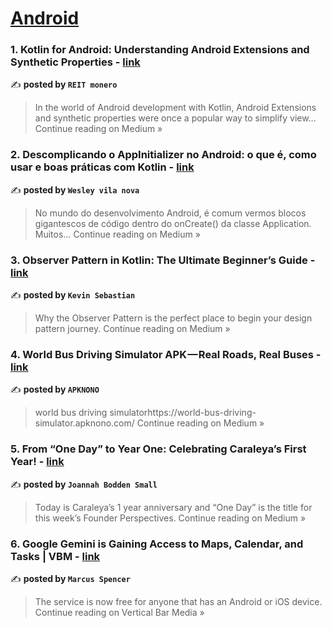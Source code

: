 
<h1><a href=https://medium.com/tag/android/recommended target="_blank" rel="noopener noreferrer">Android</a></h1>
<h3>1. Kotlin for Android: Understanding Android Extensions and Synthetic Properties - <a href="https://medium.com/@juricavoda/kotlin-for-android-understanding-android-extensions-and-synthetic-properties-95ecb78b2bf4?source=rss------android-5" target="_blank" rel="noopener noreferrer">link</a></h3>

✍️ **posted by `REIT monero`**

<blockquote>In the world of Android development with Kotlin, Android Extensions and synthetic properties were once a popular way to simplify view…
Continue reading on Medium »</blockquote>

<h3>2.  Descomplicando o AppInitializer no Android: o que é, como usar e boas práticas com Kotlin - <a href="https://medium.com/@wesleyvilanovadelimatorres/descomplicando-o-appinitializer-no-android-o-que-%C3%A9-como-usar-e-boas-pr%C3%A1ticas-com-kotlin-0fad41b39983?source=rss------android-5" target="_blank" rel="noopener noreferrer">link</a></h3>

✍️ **posted by `Wesley vila nova `**

<blockquote>No mundo do desenvolvimento Android, é comum vermos blocos gigantescos de código dentro do onCreate() da classe Application. Muitos…
Continue reading on Medium »</blockquote>

<h3>3. Observer Pattern in Kotlin: The Ultimate Beginner’s Guide - <a href="https://medium.com/@kevinssheva/observer-pattern-in-kotlin-the-ultimate-beginners-guide-e23a2dfaad86?source=rss------android-5" target="_blank" rel="noopener noreferrer">link</a></h3>

✍️ **posted by `Kevin Sebastian`**

<blockquote>Why the Observer Pattern is the perfect place to begin your design pattern journey.
Continue reading on Medium »</blockquote>

<h3>4. World Bus Driving Simulator APK — Real Roads, Real Buses - <a href="https://apknono.medium.com/world-bus-driving-simulator-apk-real-roads-real-buses-b3bcc0e5d3fd?source=rss------android-5" target="_blank" rel="noopener noreferrer">link</a></h3>

✍️ **posted by `APKNONO`**

<blockquote>world bus driving simulatorhttps://world-bus-driving-simulator.apknono.com/
Continue reading on Medium »</blockquote>

<h3>5. From “One Day” to Year One: Celebrating Caraleya’s First Year! - <a href="https://medium.com/@jo_79746/from-one-day-to-year-one-celebrating-caraleyas-first-year-b6c3f4c380ff?source=rss------android-5" target="_blank" rel="noopener noreferrer">link</a></h3>

✍️ **posted by `Joannah Bodden Small`**

<blockquote>Today is Caraleya’s 1 year anniversary and “One Day” is the title for this week’s Founder Perspectives.
Continue reading on Medium »</blockquote>

<h3>6. Google Gemini is Gaining Access to Maps, Calendar, and Tasks | VBM - <a href="https://medium.com/vertical-bar-media/google-gemini-is-gaining-access-to-maps-calendar-and-tasks-vbm-6742f7dd661e?source=rss------android-5" target="_blank" rel="noopener noreferrer">link</a></h3>

✍️ **posted by `Marcus Spencer`**

<blockquote>The service is now free for anyone that has an Android or iOS device.
Continue reading on Vertical Bar Media »</blockquote>

